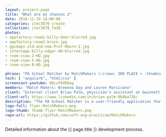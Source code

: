 ```yaml
---
layout: project-page
title: "What are my chances 2"
date: 2018-11-29 14:00:00
categories: itec3870 create
collection: itec3870_fa18
photos:
- appfactory-room1-billy-door-blurred.jpg
- appfactory-room2-bruce.jpg
- ggcmaps-old-and-new-Prof-Moore-2.jpg
- internapp-billy-edgar-HD-blurred.jpg
- room-view-2-HD.jpg
- room-view-5-HD.jpg
- room-view-8-HD.jpg

phrase: "PA School Matcher by MatchMakers (:crown: 3RD PLACE + :thumbsup: winner of the two competing teams)"
tech: [ "angular6", "html/css" ]
screencast-youtube: DQcuT6XR8ag
members: "Match Makers: Breeona Day and Lauren Marsicano"
client: "External client Brian Palm, physician's assistant at Gwinnett Medical Center and Northside Hospital. Brian is a Board-Certified Chief PA of Emergency Medicine. Member of the AAPA as well as Georgia Association of Physician Assistants. Former adjunct faculty and Admissions Panel member at an accredited PA school."
client-url: https://www.linkedin.com/in/brian-palm-0b0ba72b/
description: "The PA School Matcher is a user-friendly application that matches prospective Physician's Assistant school student's information with the requirements of selected schools and the demographics of accepted students into the program to show how likely the student is to be accepted. The results are displayed as GOOD, AVERAGE & POOR as far as chances of being accepted. The system also provides feedback on how the student could improve their chances of being accepted."
logo-full: flyer-MatchMakers.png
logo-thumb: thumb-flyer-MatchMakers.png
repo-url: https://github.com/soft-eng-practicum/MatchMakers
---
```


Detailed information about the {{ page.title }} development process.

<!-- lightgallery -->
<script src="https://code.jquery.com/jquery-2.2.4.min.js"></script>
<script src="https://cdn.jsdelivr.net/lightgallery/1.3.7/js/lightgallery.min.js"></script>
<script src="https://cdn.jsdelivr.net/g/lg-zoom"></script>

<script type="text/javascript">
    $(document).ready(function() {
    $("body").lightGallery({
    zoom: true,
    selector: 'a#lightgallery',
    selectWithin: 'body'
    });
    });
</script>

[ggc]: http://www.ggc.edu
[gunay-ggc]: http://www.ggc.edu/about-ggc/directory/cengiz-gunay
[doloc-ggc]: http://www.ggc.edu/about-ggc/directory/anca-doloc-mihu
[create]: https://www.facebook.com/georgiagwinnett/photos/ms.c.eJxdz0EKADEMAsAflaYx0fz~;Ywt7KNTrIIqxo3IaRSkD4IornDFRV5uwX9HusMxUeQZ04Xm3FN6jHJmg0gXHRW3N4P~;0Ay4NMx8~-.bps.a.10153964573906447.1073741919.78573401446/10153964578831447/?type=3&theater
